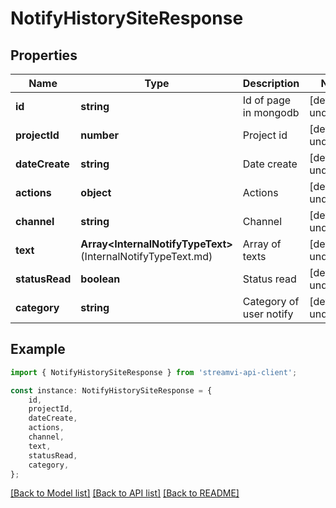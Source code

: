 # NotifyHistorySiteResponse


## Properties

Name | Type | Description | Notes
------------ | ------------- | ------------- | -------------
**id** | **string** | Id of page in mongodb | [default to undefined]
**projectId** | **number** | Project id | [default to undefined]
**dateCreate** | **string** | Date create | [default to undefined]
**actions** | **object** | Actions | [default to undefined]
**channel** | **string** | Channel | [default to undefined]
**text** | **Array&lt;InternalNotifyTypeText&gt;**(InternalNotifyTypeText.md) | Array of texts | [default to undefined]
**statusRead** | **boolean** | Status read | [default to undefined]
**category** | **string** | Category of user notify | [default to undefined]

## Example

```typescript
import { NotifyHistorySiteResponse } from 'streamvi-api-client';

const instance: NotifyHistorySiteResponse = {
    id,
    projectId,
    dateCreate,
    actions,
    channel,
    text,
    statusRead,
    category,
};
```

[[Back to Model list]](../README.md#documentation-for-models) [[Back to API list]](../README.md#documentation-for-api-endpoints) [[Back to README]](../README.md)
